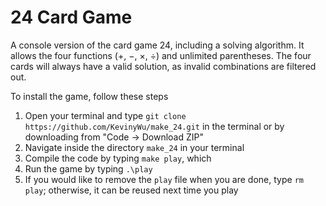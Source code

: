 # 24 Card Game
A console version of the card game 24, including a solving algorithm. 
It allows the four functions (+, −, ×, ÷) and unlimited parentheses.
The four cards will always have a valid solution, as invalid combinations are filtered out.

To install the game, follow these steps
1. Open your terminal and type `git clone https://github.com/KevinyWu/make_24.git` in the terminal or by downloading from "Code -> Download ZIP"
2. Navigate inside the directory `make_24` in your terminal
3. Compile the code by typing `make play`, which 
4. Run the game by typing `.\play`
5. If you would like to remove the `play` file when you are done, type `rm play`; otherwise, it can be reused next time you play
